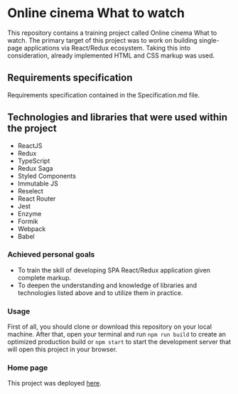 # Online cinema What to watch
This repository contains a training project called Online cinema What to watch.
The primary target of this project was to work on building single-page applications via React/Redux ecosystem.
Taking this into consideration, already implemented HTML and CSS markup was used.

## Requirements specification
Requirements specification contained in the Specification.md file.

## Technologies and libraries that were used within the project
- ReactJS
- Redux
- TypeScript
- Redux Saga
- Styled Components
- Immutable JS
- Reselect
- React Router
- Jest
- Enzyme
- Formik
- Webpack
- Babel

### Achieved personal goals
- To train the skill of developing SPA React/Redux application given complete markup.
- To deepen the understanding and knowledge of libraries and technologies listed above and to utilize them in practice.

### Usage
First of all, you should clone or download this repository on your local machine. After that, open your terminal and run `npm run build` to create an optimized production build or `npm start` to start
the development server that will open this project in your browser.

### Home page
This project was deployed [here](https://maximshigaev.github.io/whattowatch/).
